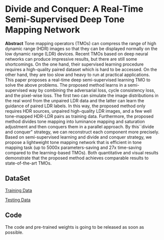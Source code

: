 # Divide and Conquer: A Real-Time Semi-Supervised Deep Tone Mapping Network

**Abstract**
Tone mapping operators (TMOs) can compress the range of high dynamic range (HDR) images so that they can be displayed normally on the low dynamic range (LDR) devices. Recent TMOs based on deep neural networks can produce impressive results, but there are still some shortcomings. On the one hand, their supervised learning procedure requires a high-quality paired dataset which is hard to be accessed. On the other hand, they are too slow and heavy to run at practical applications. This paper proposes a real-time deep semi-supervised learning TMO to solve the above problems. The proposed method learns in a semi-supervised way by combining the adversarial loss, cycle consistency loss, and the pixel-wise loss. The first two can simulate the image distributions in the real word from the unpaired LDR data and the latter can learn the guidance of paired LDR labels. In this way, the proposed method only requires HDR sources, unpaired high-quality LDR images, and a few well tone-mapped HDR-LDR pairs as training data. Furthermore, the proposed method divides tone mapping into luminance mapping and saturation adjustment and then conquers them in a parallel approach. By this``divide and conquer" strategy, we can reconstruct each component more precisely. Based on semi-supervised learning and divide and conquer strategy, we propose a lightweight tone mapping network that is efficient in tone mapping task (up to 5000x parameters-saving and 27x time-saving compared to the learning-based TMOs). Both quantitative and visual results demonstrate that the proposed method achieves comparable results to state-of-the-art TMOs.


## DataSet

[Training Data](https://drive.google.com/file/d/1aHdLkexzdqXTmMU2sokTUaDAZjhwqVxw/view?usp=sharing)


[Testing Data](https://drive.google.com/file/d/193T7IzEDj4iXJyAvyCsRO_dhJPdF12Pz/view?usp=sharing)

## Code
The code and pre-trained weights is going to be released as soon as possible.
